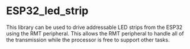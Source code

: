 # ESP32_led_strip
This library can be used to drive addressable LED strips from the ESP32 using the RMT peripheral. This allows the RMT peripheral to handle all of the transmission while the processor is free to support other tasks.
